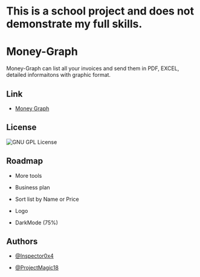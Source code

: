 # This is a school project and does not demonstrate my full skills.


# Money-Graph

Money-Graph can list all your invoices and send them in PDF, EXCEL, detailed informaitons with graphic format.

## Link

- [Money Graph](https://moneygraph.vercel.app/)


## License


![GNU GPL License](https://img.shields.io/badge/License-GNU%20GPL-blue)



## Roadmap
  
- More tools

- Business plan

- Sort list by Name or Price

- Logo

- DarkMode (75%)


## Authors

- [@Inspector0x4](https://github.com/Inspector0x4/)
  
- [@ProjectMagic18](https://github.com/ProjectMagic18)







